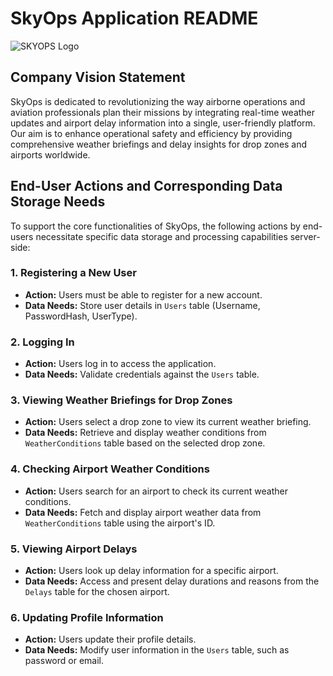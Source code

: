 # SkyOps Application README
![SKYOPS Logo](https://github.com/Collin-Edwards/MIST353_MatthewWolfe/blob/cefe054c5b09383054e21b6048745b8d6d45f741/SKYOPS.jpg?raw=true "SKYOPS Logo")

## Company Vision Statement

SkyOps is dedicated to revolutionizing the way airborne operations and aviation professionals plan their missions by integrating real-time weather updates and airport delay information into a single, user-friendly platform. Our aim is to enhance operational safety and efficiency by providing comprehensive weather briefings and delay insights for drop zones and airports worldwide.

## End-User Actions and Corresponding Data Storage Needs

To support the core functionalities of SkyOps, the following actions by end-users necessitate specific data storage and processing capabilities server-side:

### 1. Registering a New User

- **Action:** Users must be able to register for a new account.
- **Data Needs:** Store user details in `Users` table (Username, PasswordHash, UserType).

### 2. Logging In

- **Action:** Users log in to access the application.
- **Data Needs:** Validate credentials against the `Users` table.

### 3. Viewing Weather Briefings for Drop Zones

- **Action:** Users select a drop zone to view its current weather briefing.
- **Data Needs:** Retrieve and display weather conditions from `WeatherConditions` table based on the selected drop zone.

### 4. Checking Airport Weather Conditions

- **Action:** Users search for an airport to check its current weather conditions.
- **Data Needs:** Fetch and display airport weather data from `WeatherConditions` table using the airport's ID.

### 5. Viewing Airport Delays

- **Action:** Users look up delay information for a specific airport.
- **Data Needs:** Access and present delay durations and reasons from the `Delays` table for the chosen airport.

### 6. Updating Profile Information

- **Action:** Users update their profile details.
- **Data Needs:** Modify user information in the `Users` table, such as password or email.
